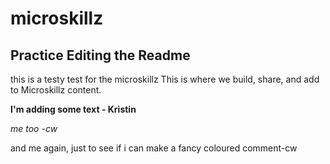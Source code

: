 # microskillz

## Practice Editing the Readme
this is a testy test for the microskillz
This is where we build, share, and add to Microskillz content.

**I'm adding some text - Kristin**

*me too -cw*

and me again, just to see if i can make a fancy coloured comment-cw
